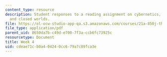 ```yaml
---
content_type: resource
description: Student responses to a reading assignment on cybernetics, cold wars,
  and closed worlds.
file: https://ol-ocw-studio-app-qa.s3.amazonaws.com/courses/21a-850j-the-anthropology-of-cybercultures-spring-2009/cdeae71cb0a404240cc679a7c89fca3e_MIT21A_850Js09_week4.pdf
file_type: application/pdf
parent_uid: 8650da7b-c49d-e700-7f3a-ccb6fc73925c
resourcetype: Document
title: Week 4
uid: cdeae71c-b0a4-0424-0cc6-79a7c89fca3e
---
```


